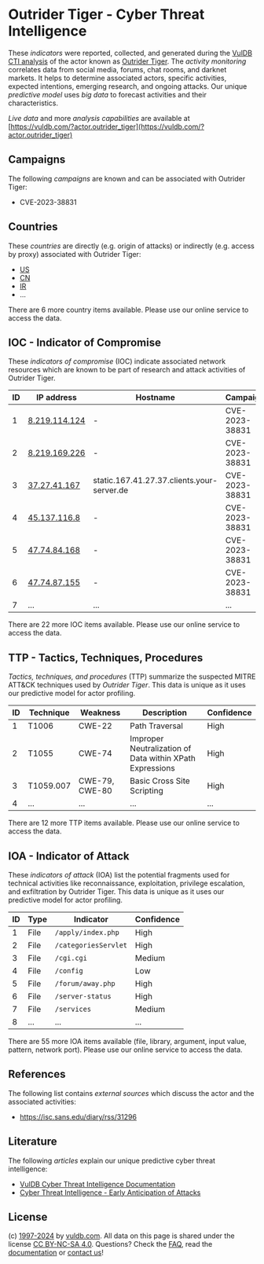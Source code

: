 # Outrider Tiger - Cyber Threat Intelligence

These _indicators_ were reported, collected, and generated during the [VulDB CTI analysis](https://vuldb.com/?kb.cti) of the actor known as [Outrider Tiger](https://vuldb.com/?actor.outrider_tiger). The _activity monitoring_ correlates data from social media, forums, chat rooms, and darknet markets. It helps to determine associated actors, specific activities, expected intentions, emerging research, and ongoing attacks. Our unique _predictive model_ uses _big data_ to forecast activities and their characteristics.

_Live data_ and more _analysis capabilities_ are available at [https://vuldb.com/?actor.outrider_tiger](https://vuldb.com/?actor.outrider_tiger)

## Campaigns

The following _campaigns_ are known and can be associated with Outrider Tiger:

* CVE-2023-38831

## Countries

These _countries_ are directly (e.g. origin of attacks) or indirectly (e.g. access by proxy) associated with Outrider Tiger:

* [US](https://vuldb.com/?country.us)
* [CN](https://vuldb.com/?country.cn)
* [IR](https://vuldb.com/?country.ir)
* ...

There are 6 more country items available. Please use our online service to access the data.

## IOC - Indicator of Compromise

These _indicators of compromise_ (IOC) indicate associated network resources which are known to be part of research and attack activities of Outrider Tiger.

ID | IP address | Hostname | Campaign | Confidence
-- | ---------- | -------- | -------- | ----------
1 | [8.219.114.124](https://vuldb.com/?ip.8.219.114.124) | - | CVE-2023-38831 | High
2 | [8.219.169.226](https://vuldb.com/?ip.8.219.169.226) | - | CVE-2023-38831 | High
3 | [37.27.41.167](https://vuldb.com/?ip.37.27.41.167) | static.167.41.27.37.clients.your-server.de | CVE-2023-38831 | High
4 | [45.137.116.8](https://vuldb.com/?ip.45.137.116.8) | - | CVE-2023-38831 | High
5 | [47.74.84.168](https://vuldb.com/?ip.47.74.84.168) | - | CVE-2023-38831 | High
6 | [47.74.87.155](https://vuldb.com/?ip.47.74.87.155) | - | CVE-2023-38831 | High
7 | ... | ... | ... | ...

There are 22 more IOC items available. Please use our online service to access the data.

## TTP - Tactics, Techniques, Procedures

_Tactics, techniques, and procedures_ (TTP) summarize the suspected MITRE ATT&CK techniques used by _Outrider Tiger_. This data is unique as it uses our predictive model for actor profiling.

ID | Technique | Weakness | Description | Confidence
-- | --------- | -------- | ----------- | ----------
1 | T1006 | CWE-22 | Path Traversal | High
2 | T1055 | CWE-74 | Improper Neutralization of Data within XPath Expressions | High
3 | T1059.007 | CWE-79, CWE-80 | Basic Cross Site Scripting | High
4 | ... | ... | ... | ...

There are 12 more TTP items available. Please use our online service to access the data.

## IOA - Indicator of Attack

These _indicators of attack_ (IOA) list the potential fragments used for technical activities like reconnaissance, exploitation, privilege escalation, and exfiltration by Outrider Tiger. This data is unique as it uses our predictive model for actor profiling.

ID | Type | Indicator | Confidence
-- | ---- | --------- | ----------
1 | File | `/apply/index.php` | High
2 | File | `/categoriesServlet` | High
3 | File | `/cgi.cgi` | Medium
4 | File | `/config` | Low
5 | File | `/forum/away.php` | High
6 | File | `/server-status` | High
7 | File | `/services` | Medium
8 | ... | ... | ...

There are 55 more IOA items available (file, library, argument, input value, pattern, network port). Please use our online service to access the data.

## References

The following list contains _external sources_ which discuss the actor and the associated activities:

* https://isc.sans.edu/diary/rss/31296

## Literature

The following _articles_ explain our unique predictive cyber threat intelligence:

* [VulDB Cyber Threat Intelligence Documentation](https://vuldb.com/?kb.cti)
* [Cyber Threat Intelligence - Early Anticipation of Attacks](https://www.scip.ch/en/?labs.20201022)

## License

(c) [1997-2024](https://vuldb.com/?kb.changelog) by [vuldb.com](https://vuldb.com/?kb.about). All data on this page is shared under the license [CC BY-NC-SA 4.0](https://creativecommons.org/licenses/by-nc-sa/4.0/). Questions? Check the [FAQ](https://vuldb.com/?kb.faq), read the [documentation](https://vuldb.com/?kb) or [contact us](https://vuldb.com/?contact)!
